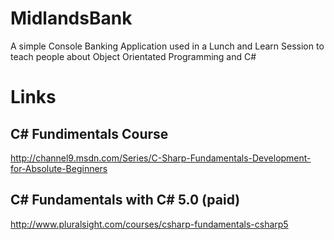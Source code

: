 # MidlandsBank
A simple Console Banking Application used in a Lunch and Learn Session to teach people about Object Orientated Programming and C#

# Links
## C# Fundimentals Course

http://channel9.msdn.com/Series/C-Sharp-Fundamentals-Development-for-Absolute-Beginners

## C# Fundamentals with C# 5.0 (paid)

http://www.pluralsight.com/courses/csharp-fundamentals-csharp5
